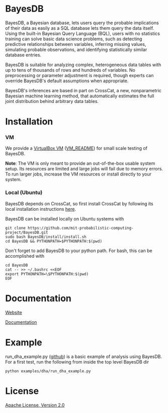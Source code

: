 BayesDB
==============

BayesDB, a Bayesian database, lets users query the probable implications of their data as easily as a SQL database lets them query the data itself. Using the built-in Bayesian Query Language (BQL), users with no statistics training can solve basic data science problems, such as detecting predictive relationships between variables, inferring missing values, simulating probable observations, and identifying statistically similar database entries.

BayesDB is suitable for analyzing complex, heterogeneous data tables with up to tens of thousands of rows and hundreds of variables. No preprocessing or parameter adjustment is required, though experts can override BayesDB's default assumptions when appropriate.

BayesDB's inferences are based in part on CrossCat, a new, nonparametric Bayesian machine learning method, that automatically estimates the full joint distribution behind arbitrary data tables.

# Installation

### VM

We provide a [VirtualBox VM](http://probcomp.csail.mit.edu/bayesdb/downloads/bayesdb-v0.1-alpha-virtualbox_20131020.tgz) ([VM_README](https://github.com/mit-probabilistic-computing-project/vm-install-bayesdb/blob/master/VM_README.md)) for small scale testing of BayesDB.

**Note**: The VM is only meant to provide an out-of-the-box usable system setup.  Its resources are limited and large jobs will fail due to memory errors.  To run larger jobs, increase the VM resources or install directly to your system.

### Local (Ubuntu)
BayesDB depends on CrossCat, so first install CrossCat by following its local installation instructions [here](https://github.com/mit-probabilistic-computing-project/crosscat/blob/master/README.md).

BayesDB can be installed locally on Ubuntu systems with

    git clone https://github.com/mit-probabilistic-computing-project/BayesDB.git
    sudo bash BayesDB/install/install.sh
    cd BayesDB && PYTHONPATH=$PYTHONPATH:$(pwd)

Don't forget to add BayesDB to your python path.  For bash, this can be accomplished with

    cd BayesDB
    cat -- >> ~/.bashrc <<EOF
    export PYTHONPATH=\$PYTHONPATH:$(pwd)
    EOF

# Documentation

[Website](http://probcomp.csail.mit.edu/bayesdb)

[Documentation](http://probcomp.csail.mit.edu/bayesdb/docs)

# Example

run\_dha\_example.py ([github](https://github.com/mit-probabilistic-computing-project/BayesDB/blob/master/examples/dha/run_dha_example.py)) is a basic example of analysis using BayesDB.  For a first test, run the following from inside the top level BayesDB dir

    python examples/dha/run_dha_example.py

# License

[Apache License, Version 2.0](https://github.com/mit-probabilistic-computing-project/bayesdb/blob/master/LICENSE)






